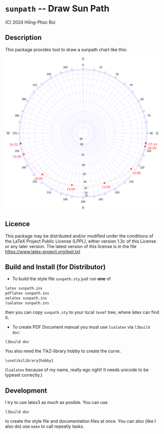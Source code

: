 # `sunpath` -- Draw Sun Path #


(C) 2024 Hồng-Phúc Bùi


## Description ##

This package provides tool to draw a sunpath chart like this:

![sunpath chart](https://raw.githubusercontent.com/hpb-htw/sunpath/refs/heads/master/sunpath.track.svg)

## Licence ##


This package may be distributed and/or modified under the conditions of the
LaTeX Project Public License (LPPL), either version 1.3c of this
License or any later version.  The latest version
of this license is in the file https://www.latex-project.org/lppl.txt

## Build and Install (for Distributor) ##


* To build the style file `sunpath.sty` just run **one** of

```
latex sunpath.ins
pdflatex sunpath.ins
xelatex sunpath.ins
lualatex sunpath.ins
```

then you can copy `sunpath.sty` to your local `texmf` tree, where latex can find it.

* To create PDF Document manual you must use `lualatex` via `l3build doc`:

```
l3build doc
```

You also need the TikZ-library hobby to create the curve.

```
\usetikzlibrary{hobby}
```

(`lualatex` because of my name, really ego right! It needs unicode to be typeset correctly.)

## Development ##


I try to use latex3 as much as posible. You can use 

```
l3build doc
```

to create the style file and documentation files at once. You can also (like I also do) use `make`
to call repeatly tasks.

